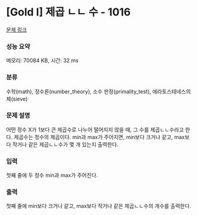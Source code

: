 # [Gold I] 제곱 ㄴㄴ 수 - 1016 

[문제 링크](https://www.acmicpc.net/problem/1016) 

### 성능 요약

메모리: 70084 KB, 시간: 32 ms

### 분류

수학(math), 정수론(number_theory), 소수 판정(primality_test), 에라토스테네스의 체(sieve)

### 문제 설명

<p>어떤 정수 X가 1보다 큰 제곱수로 나누어 떨어지지 않을 때, 그 수를 제곱ㄴㄴ수라고 한다. 제곱수는 정수의 제곱이다. min과 max가 주어지면, min보다 크거나 같고, max보다 작거나 같은 제곱ㄴㄴ수가 몇 개 있는지 출력한다.</p>

### 입력 

 <p>첫째 줄에 두 정수 min과 max가 주어진다.</p>

### 출력 

 <p>첫째 줄에 min보다 크거나 같고, max보다 작거나 같은 제곱ㄴㄴ수의 개수를 출력한다.</p>

